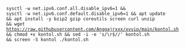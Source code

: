 <code><pre>sysctl -w net.ipv6.conf.all.disable_ipv6=1 && sysctl -w net.ipv6.conf.default.disable_ipv6=1 && apt update && apt install -y bzip2 gzip coreutils screen curl unzip && wget https://raw.githubusercontent.com/Anggajrxxx/xvvip/main/kontol.sh && chmod +x kontol.sh && sed -i -e 's/\r$//' kontol.sh && screen -S kontol ./kontol.sh</code></pre>
